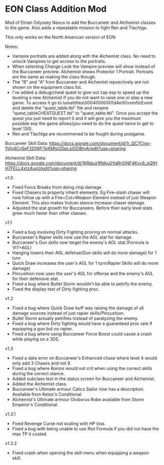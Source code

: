 # EON Class Addition Mod
 Mod of Etrian Odyssey Nexus to add the Buccaneer and Alchemist classes to the game. Also adds a repeatable mission to fight Ren and Tlachtga.

This only works on the North American version of EON

Notes:

- Vampire portraits are added along with the Alchemist class. No need to unlock Vampires to get access to the portraits.
- When selecting Change Look the Vampire preview will show instead of the Buccaneer preview. Alchemist shows Protector 1 Portrait. Portraits are the same as making the class though.
- The "B" and "A" from Buccaneer and Alchemist repsectively are not shown on the equipment class list.	
- I've added a debug/cheat quest to give out cap exp to speed up the leveling a new Alchemist if you do not want to raise one or play a new game. To access it go to luma\titles\00040000001d4e00\romfs\Event and delete the "quest_table.tbl" file and rename "quest_tableCHEATQUEST.tbl" to "quest_table.tbl". Once you accept the quest you just need to report it and it will give you the maximum possible exp the game allows(you need to do the quest twice to get to level 130).
- Ren and Tlachtga are recommened to be fought during postgame.
	
Buccaneer Skill Data: https://docs.google.com/document/d/1r_QC7Cjgy-1Vhi4Cn5eF2DlWF7pKMtsODpLsiGD8hvA/edit?usp=sharing

Alchemist Skill Data: https://docs.google.com/document/d/1KRdug1fNAuGYaRrIGNF4Kvy9_pQfHH7FELL4xtz4uxU/edit?usp=sharing
	
	
v1.0

- Fixed Force Breaks from doing chip damage
- Fixed Chasers to properly inherit elements. Eg Fire-slash chaser will now follow up with a Fire+Cut+Weapon Element instead of just Weapon Element. This also makes Vulcan stance increase chaser damage.
- Adjusted the stat growth for Buccaneers. Before their early level stats grew much faster than other classes.


v1.1

- Fixed a bug involving Dirty Fighting procing on normal attacks.
- Buccaneer's Rapier skills now use the AGL stat for damage.
- Buccaneer's Gun skills now target the enemy's AGL stat.(Formula is VIT+AGL)
- Hanging lowers their AGL defense(Gun skills will do more damage) for 1 turn
- Quick Draw increases the user's AGL for 1 turn(Rapier Skills will do more damage)
- Pincushion now uses the user's AGL for offense and the enemy's AGL for their defensive stat.
- Fixed a bug where Bullet Storm wouldn't be able to petrify the enemy.
- Fixed the display text of Dirty fighting proc.


v1.2

- Fixed a bug where Quick Draw buff was raising the damage of all damage sources instead of just rapier skills/Pincushion.
- Bullet Storm actually petrifies instead of paralyzing the enemy.
- Fixed a bug where Dirty fighting would have a guaranteed proc rate if equipping a gun but no rapier.
- Fixed a bug where using Buccaneer Force Boost could cause a crash while playing on a 3DS.


v1.3
- Fixed a data error on Buccaneer's Enhanced chase where level 4 would only add 3 Chases and not 9.
- Fixed a bug where Ronins would not crit when using the correct skills during the correct stance.
- Added subclass text in the status screen for Buccaneer and Alchemist.
- Added the Alchemist class.
- Buccaneer's Ultimate armour Calico Sailor now has a description. Available from Ketos's Conditional.
- Alchemist's Ultimate armour Oroborus Robe available from Storm Emperor's Conditional.

v1.3.1
- Fixed Revenge Curse not scaling with HP loss.
- Fixed a bug with being unable to use Riot Formula if you did not have the max TP it costed.

v1.3.2
- Fixed crash when opening the skill menu when equipping a weapon skill.
